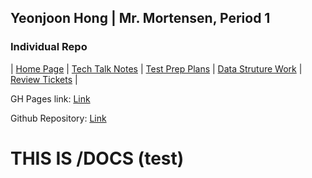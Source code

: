 ## Yeonjoon Hong | Mr. Mortensen, Period 1
### Individual Repo

| [Home Page](.) | [Tech Talk Notes](GH%20Pages%20Nav/Tech%20Talk%20Notes) | [Test Prep Plans](GH%20Pages%20Nav/Test%20Prep%20Plans) | [Data Struture Work](GH%20Pages%20Nav/Data%20Structure%20Work) | [Review Tickets](GH%20Pages%20Nav/Review%20Tickets) |

GH Pages link: [Link](https://yeonjoonhong.github.io/Data-Structures-2/)

Github Repository: [Link](https://github.com/yeonjoonhong/Data-Structures-2)


# THIS IS /DOCS (test)

